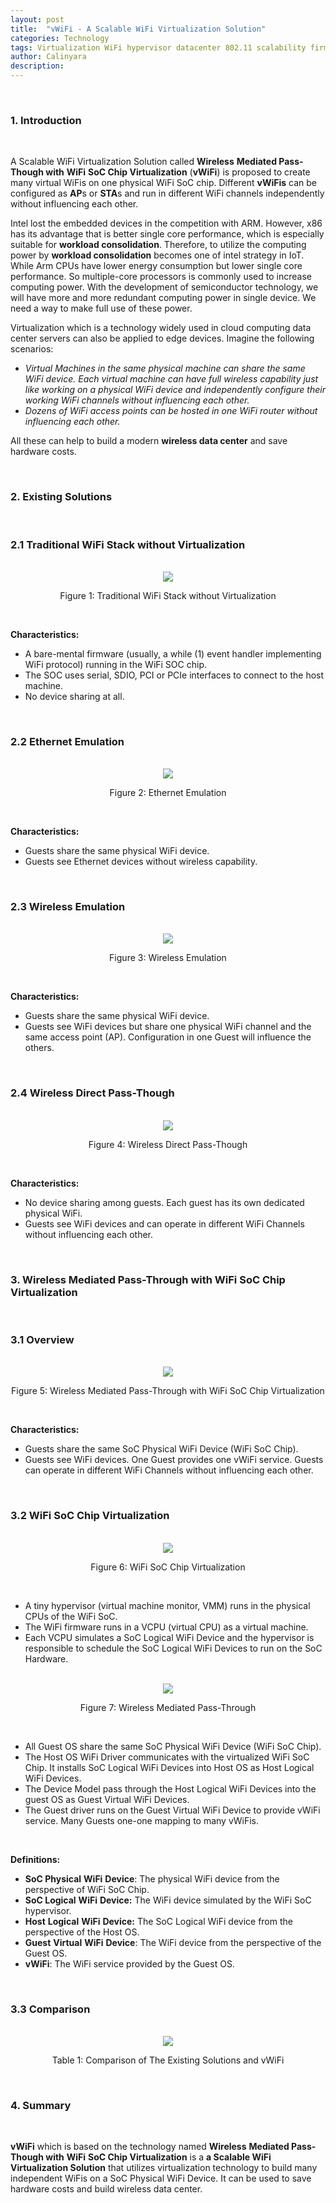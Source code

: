 ```yaml
---
layout: post
title:  "vWiFi - A Scalable WiFi Virtualization Solution"
categories: Technology
tags: Virtualization WiFi hypervisor datacenter 802.11 scalability firmware vWiFi
author: Calinyara
description:
---
```


<br>

### **1. Introduction**

<br>

A Scalable WiFi Virtualization Solution called **Wireless** **Mediated Pass-Though with** **WiFi** **SoC Chip Virtualization** (**vWiFi**) is proposed to create many virtual WiFis on one physical WiFi SoC chip.  Different **vWiFis** can be configured as **AP**s or **STA**s and  run in different WiFi channels independently without  influencing each other.

Intel lost the embedded devices in the competition with ARM. However, x86 has its advantage that is better single core performance, which is especially suitable for **workload consolidation**. Therefore, to utilize the  computing power by **workload consolidation** becomes one of intel strategy in IoT. While Arm CPUs have lower energy consumption but lower single core performance. So multiple-core processors is commonly used to increase computing power. With the development of semiconductor technology, we will have more and more redundant computing power in single device. We need a way to make full use of these power.

Virtualization which is a technology widely used  in cloud computing data center servers can also be applied to edge devices. Imagine the following scenarios:

- *Virtual Machines in the same physical machine can share the same WiFi device. Each virtual machine can have full wireless capability just like working on a physical WiFi device and independently configure their working WiFi channels without influencing each other.*
- *Dozens of WiFi access points can be hosted in one WiFi router without influencing each other.*

All these can help to build a modern **wireless data center** and save hardware costs.

<br>

### **2. Existing Solutions**

<br>

### **2.1 Traditional WiFi Stack without Virtualization**

<br>

<div align="center"><img src="/assets/images/20200318-vWiFi/Picture1.png"/></div>
<p align="center">Figure 1: Traditional WiFi Stack without Virtualization</p>
<br>

**Characteristics:**

- A bare-mental firmware (usually, a while (1) event handler implementing WiFi protocol) running in the WiFi SOC chip. 
- The SOC uses serial, SDIO, PCI or PCIe interfaces to connect to the host machine.
- No device sharing at all. 

<br>

### **2.2 Ethernet Emulation**
<br>

<div align="center"><img src="/assets/images/20200318-vWiFi/Picture2.png"/></div>
<p align="center">Figure 2: Ethernet Emulation</p>
<br>

**Characteristics:**

- Guests share the same physical WiFi device.
- Guests see Ethernet devices without wireless capability.

<br>

### **2.3 Wireless Emulation**

<br>

<div align="center"><img src="/assets/images/20200318-vWiFi/Picture3.png"/></div>
<p align="center">Figure 3: Wireless Emulation</p>
<br>

**Characteristics:**

- Guests share the same physical WiFi device.
- Guests see WiFi devices but share one physical WiFi channel and the same access point (AP). Configuration in one Guest will influence the others.

<br>

### **2.4 Wireless Direct Pass-Though**

<br>

<div align="center"><img src="/assets/images/20200318-vWiFi/Picture4.png"/></div>
<p align="center">Figure 4: Wireless Direct Pass-Though</p>
<br>

**Characteristics:**

- No device sharing among guests. Each guest has its own dedicated physical WiFi.
- Guests see WiFi devices and can operate in different WiFi Channels without influencing each other.

<br>

### **3. Wireless Mediated Pass-Through with WiFi SoC Chip Virtualization**

<br>

### **3.1 Overview**

<br>

<div align="center"><img src="/assets/images/20200318-vWiFi/Picture5.png"/></div>
<p align="center">Figure 5: Wireless Mediated Pass-Through with WiFi SoC Chip Virtualization</p>
<br>

**Characteristics:**

- Guests share the same SoC Physical WiFi Device (WiFi SoC Chip).
- Guests see WiFi devices. One Guest provides one vWiFi service. Guests can operate in different WiFi Channels without influencing each other.

<br>

### **3.2 WiFi SoC Chip Virtualization**

<br>

<div align="center"><img src="/assets/images/20200318-vWiFi/Picture6.png"/></div>
<p align="center">Figure 6: WiFi SoC Chip Virtualization</p>
<br>

- A tiny hypervisor (virtual machine monitor, VMM) runs in the physical CPUs of the WiFi SoC.
- The WiFi firmware runs in a VCPU (virtual CPU) as a virtual machine.
- Each VCPU simulates a SoC Logical WiFi Device and the hypervisor is responsible to schedule the SoC Logical WiFi Devices to run on the SoC Hardware.

<br>

<div align="center"><img src="/assets/images/20200318-vWiFi/Picture7.png"/></div>
<p align="center">Figure 7: Wireless Mediated Pass-Through</p>
<br>

- All Guest OS share the same SoC Physical WiFi Device (WiFi SoC Chip).
- The Host OS WiFi Driver communicates with the virtualized WiFi SoC Chip. It installs SoC Logical WiFi Devices into Host OS as Host Logical WiFi Devices.
- The Device Model pass through the Host Logical WiFi Devices into the guest OS as Guest Virtual WiFi Devices.
- The Guest driver runs on the Guest Virtual WiFi Device to provide vWiFi service. Many Guests one-one mapping to many vWiFis.

<br>

**Definitions:**

- **SoC Physical** **WiFi** **Device**: The physical WiFi device from the perspective of WiFi SoC Chip.
- **SoC Logical** **WiFi** **Device:** The WiFi device simulated by the WiFi SoC hypervisor.
- **Host** **Logical** **WiFi** **Device:** The SoC Logical WiFi device from the perspective of the Host OS.
- **Guest** **Virtual** **WiFi** **Device**: The WiFi device from the perspective of the Guest OS.
- **vWiFi**: The WiFi service provided by the Guest OS.

<br>

### **3.3 Comparison**

<br>
<div align="center"><img src="/assets/images/20200318-vWiFi/Picture8.png"/></div>
<p align="center">Table 1: Comparison of The Existing Solutions and vWiFi</p>
<br>

### **4. Summary**

<br>

**vWiFi** which is based on the technology named **Wireless** **Mediated Pass-Though with** **WiFi** **SoC Chip Virtualization** is a **a Scalable WiFi Virtualization Solution** that utilizes virtualization technology to build many independent WiFis on a SoC Physical WiFi Device.  It can be used to save hardware costs and build wireless data center. 

<br>

<!-- Global site tag (gtag.js) - Google Analytics -->

<script async src="https://www.googletagmanager.com/gtag/js?id=UA-66555622-4"></script>
<script>
  window.dataLayer = window.dataLayer || [];
  function gtag(){dataLayer.push(arguments);}
  gtag('js', new Date());
  gtag('config', 'UA-66555622-4');
</script>